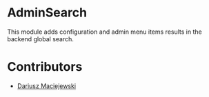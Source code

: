 # AdminSearch
This module adds configuration and admin menu items results in the backend global search.

# Contributors
- [Dariusz Maciejewski](https://github.com/dmaciejewski)
